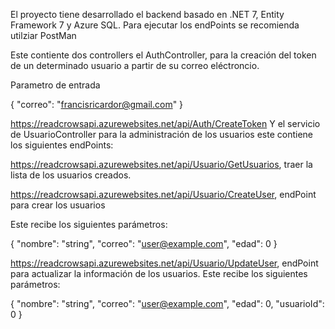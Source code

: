 El proyecto tiene desarrollado el backend basado en .NET 7, Entity Framework 7 y Azure SQL. Para ejecutar los endPoints se recomienda utilziar PostMan

Este contiente dos controllers el AuthController, para la creación del token de un determinado usuario a partir de su correo eléctroncio.

Parametro de entrada

{ "correo": "francisricardor@gmail.com" }

https://readcrowsapi.azurewebsites.net/api/Auth/CreateToken
Y el servicio de UsuarioController para la administración de los usuarios este contiene los siguientes endPoints:

https://readcrowsapi.azurewebsites.net/api/Usuario/GetUsuarios, traer la lista de los usuarios creados.

https://readcrowsapi.azurewebsites.net/api/Usuario/CreateUser, endPoint para crear los usuarios

Este recibe los siguientes parámetros:

{ "nombre": "string", "correo": "user@example.com", "edad": 0 }

https://readcrowsapi.azurewebsites.net/api/Usuario/UpdateUser, endPoint para actualizar la información de los usuarios.
Este recibe los siguientes parámetros:

{ "nombre": "string", "correo": "user@example.com", "edad": 0, "usuarioId": 0 }